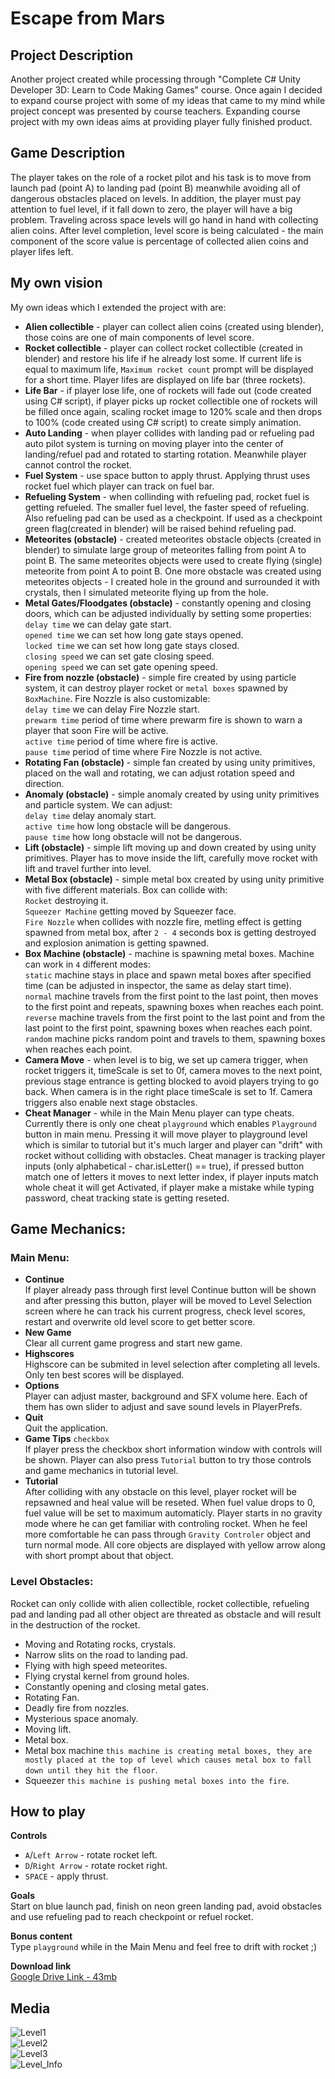 # Escape from Mars
## Project Description
Another project created while processing through "Complete C# Unity Developer 3D: Learn to Code Making Games" course. Once again I decided to expand course project with some of my ideas that came to my mind while project concept was presented by course teachers. Expanding course project with my own ideas aims at providing player fully finished product.

## Game Description
The player takes on the role of a rocket pilot and his task is to move from launch pad (point A) to landing pad (point B) meanwhile avoiding all of dangerous obstacles placed on levels. In addition, the player must pay attention to fuel level, if it fall down to zero, the player will have a big problem. Traveling across space levels will go hand in hand with collecting alien coins. After level completion, level score is being calculated - the main component of the score value is percentage of collected alien coins and player lifes left.

## My own vision
My own ideas which I extended the project with are:
- **Alien collectible** - player can collect alien coins (created using blender), those coins are one of  main components of level score.
- **Rocket collectible** - player can collect rocket collectible (created in blender) and restore his life if he already lost some. If current life is equal to maximum life, `Maximum rocket count` prompt will be displayed for a short time. Player lifes are displayed on life bar (three rockets).
- **Life Bar** - if player lose life, one of rockets will fade out (code created using C# script), if player picks up rocket collectible one of rockets will be filled once again, scaling rocket image to 120% scale and then drops to 100% (code created using C# script) to create simply animation.
- **Auto Landing** - when player collides with landing pad or refueling pad auto pilot system is turning on moving player into the center of landing/refuel pad and rotated to starting rotation. Meanwhile player cannot control the rocket.
- **Fuel System** - use space button to apply thrust. Applying thrust uses rocket fuel which player can track on fuel bar.
- **Refueling System** - when collinding with refueling pad, rocket fuel is getting refueled. The smaller fuel level, the faster speed of refueling. Also refueling pad can be used as a checkpoint. If used as a checkpoint green flag(created in blender) will be raised behind refueling pad.
- **Meteorites (obstacle)** - created meteorites obstacle objects (created in blender) to simulate large group of meteorites falling from point A to point B. The same meteorites objects were used to create flying (single) meteorite from point A to point B. One more obstacle was created using meteorites objects - I created hole in the ground and surrounded it with crystals, then I simulated meteorite flying up from the hole.
- **Metal Gates/Floodgates (obstacle)** - constantly opening and closing doors, which can be adjusted  individually by setting some properties:
`delay time` we can delay gate start.  
`opened time` we can set how long gate stays opened.  
`locked time` we can set how long gate stays closed.  
`closing speed` we can set gate closing speed.  
`opening speed` we can set gate opening speed.  
- **Fire from nozzle (obstacle)** - simple fire created by using particle system, it can destroy player rocket or `metal boxes` spawned by `BoxMachine`. Fire Nozzle is also customizable:  
`delay time` we can delay Fire Nozzle start.  
`prewarm time` period of time where prewarm fire is shown to warn a player that soon Fire will be active.  
`active time` period of time where fire is active.  
`pause time` period of time where Fire Nozzle is not active.  
- **Rotating Fan (obstacle)** - simple fan created by using unity primitives, placed on the wall and rotating, we can adjust rotation speed and direction.
- **Anomaly (obstacle)** - simple anomaly created by using unity primitives and particle system. We can adjust:  
`delay time` delay anomaly start.  
`active time` how long obstacle will be dangerous.  
`pause time` how long obstacle will not be dangerous.  
- **Lift (obstacle)** - simple lift moving up and down created by using unity primitives. Player has to move inside the lift, carefully move rocket with lift and travel further into level.
- **Metal Box (obstacle)** - simple metal box created by using unity primitive with five different materials. Box can collide with:  
`Rocket` destroying it.  
`Squeezer Machine` getting moved by Squeezer face.  
`Fire Nozzle` when collides with nozzle fire, metling effect is getting spawned from metal box, after `2 - 4` seconds box is getting destroyed and explosion animation is getting spawned.  
- **Box Machine (obstacle)** - machine is spawning metal boxes. Machine can work in `4` different modes:  
`static` machine stays in place and spawn metal boxes after specified time (can be adjusted in inspector, the same as delay start time).  
`normal` machine travels from the first point to the last point, then moves to the first point and repeats, spawning boxes when reaches each point.  
`reverse` machine travels from the first point to the last point and from the last point to the first point, spawning boxes when reaches each point.  
`random` machine picks random point and travels to them, spawning boxes when reaches each point.  
- **Camera Move** - when level is to big, we set up camera trigger, when rocket triggers it, timeScale is set to 0f, camera moves to the next point, previous stage entrance is getting blocked to avoid players trying to go back. When camera is in the right place timeScale is set to 1f. Camera triggers also enable next stage obstacles.
- **Cheat Manager** - while in the Main Menu player can type cheats. Currently there is only one cheat `playground` which enables `Playground` button in main menu. Pressing it will move player to playground level which is similar to tutorial but it's much larger and player can "drift" with rocket without colliding with obstacles. Cheat manager is tracking player inputs (only alphabetical - char.isLetter() == true), if pressed button match one of letters it moves to next letter index, if player inputs match whole cheat it will get Activated, if player make a mistake while typing password, cheat tracking state is getting reseted.

## Game Mechanics:
### Main Menu:
- **Continue** <br/>If player already pass through first level Continue button will be shown and after pressing this button, player will be moved to Level Selection screen where he can track his current progress, check level scores, restart and overwrite old level score to get better score.
- **New Game** <br/>Clear all current game progress and start new game.
- **Highscores** <br/>Highscore can be submited in level selection after completing all levels. Only ten best scores will be displayed.
- **Options** <br/>Player can adjust master, background and SFX volume here. Each of them has own slider to adjust and save sound levels in PlayerPrefs.
- **Quit** <br/>Quit the application.
- **Game Tips** `checkbox` <br/>If player press the checkbox short information window with controls will be shown. Player can also press `Tutorial` button to try those controls and game mechanics in tutorial level.
- **Tutorial** <br/>After colliding with any obstacle on this level, player rocket will be repsawned and heal value will be reseted. When fuel value drops to 0, fuel value will be set to maximum automaticly. Player starts in no gravity mode where he can get familiar with controling rocket. When he feel more comfortable he can pass through `Gravity Controler` object and turn normal mode. All core objects are displayed with yellow arrow along with short prompt about that object.

### Level Obstacles:
Rocket can only collide with alien collectible, rocket collectible, refueling pad and landing pad all other object are threated as obstacle and will result in the destruction of the rocket.
- Moving and Rotating rocks, crystals.
- Narrow slits on the road to landing pad.
- Flying with high speed meteorites.
- Flying crystal kernel from ground holes.
- Constantly opening and closing metal gates.
- Rotating Fan.
- Deadly fire from nozzles.
- Mysterious space anomaly.
- Moving lift.
- Metal box.
- Metal box machine `this machine is creating metal boxes, they are mostly placed at the top of level which causes metal box to fall down until they hit the floor`.
- Squeezer `this machine is pushing metal boxes into the fire`.

## How to play
**Controls**  
- `A`/`Left Arrow` - rotate rocket left.
- `D`/`Right Arrow` - rotate rocket right.
- `SPACE` - apply thrust.

**Goals**  
Start on blue launch pad, finish on neon green landing pad, avoid obstacles and use refueling pad to reach checkpoint or refuel rocket.

**Bonus content**  
Type `playground` while in the Main Menu and feel free to drift with rocket ;)

**Download link**  
[Google Drive Link - 43mb](https://drive.google.com/file/d/1TThNM27XUOhR8cmaTDqUnIUag9OExyA2/view?usp=sharing)

## Media
![Level1](https://i.imgur.com/7oT7VcY.png)  
![Level2](https://i.imgur.com/1SGsRls.png)  
![Level3](https://i.imgur.com/ndLD5RG.png)  
![Level_Info](https://i.imgur.com/pEjhfJu.png)  
